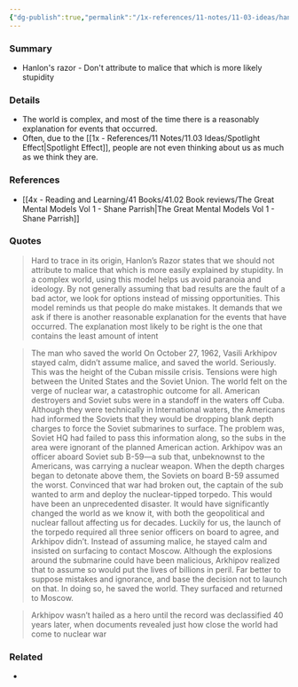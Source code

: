```yaml
---
{"dg-publish":true,"permalink":"/1x-references/11-notes/11-03-ideas/hanlon-s-razor-don-t-attribute-to-malice-that-which-is-more-likely-stupidity/","title":"Hanlon's razor - Don't attribute to malice that which is more likely stupidity","created":"2024-12-12T14:41:45.073+03:00","updated":"2024-12-12T21:08:02.427+03:00"}
---
```



### Summary
- Hanlon's razor - Don't attribute to malice that which is more likely stupidity

### Details
- The world is complex, and most of the time there is a reasonably explanation for events that occurred. 
- Often, due to the [[1x - References/11 Notes/11.03 Ideas/Spotlight Effect\|Spotlight Effect]], people are not even thinking about us as much as we think they are.

### References
- [[4x - Reading and Learning/41 Books/41.02 Book reviews/The Great Mental Models Vol 1 - Shane Parrish\|The Great Mental Models Vol 1 - Shane Parrish]]

### Quotes
> Hard to trace in its origin, Hanlon’s Razor states that we should not attribute to malice that which is more easily explained by stupidity. In a complex world, using this model helps us avoid paranoia and ideology. By not generally assuming that bad results are the fault of a bad actor, we look for options instead of missing opportunities. This model reminds us that people do make mistakes. It demands that we ask if there is another reasonable explanation for the events that have occurred. The explanation most likely to be right is the one that contains the least amount of intent

>The man who saved the world On October 27, 1962, Vasili Arkhipov stayed calm, didn’t assume malice, and saved the world. Seriously. This was the height of the Cuban missile crisis. Tensions were high between the United States and the Soviet Union. The world felt on the verge of nuclear war, a catastrophic outcome for all. American destroyers and Soviet subs were in a standoff in the waters off Cuba. Although they were technically in International waters, the Americans had informed the Soviets that they would be dropping blank depth charges to force the Soviet submarines to surface. The problem was, Soviet HQ had failed to pass this information along, so the subs in the area were ignorant of the planned American action. Arkhipov was an officer aboard Soviet sub B-59—a sub that, unbeknownst to the Americans, was carrying a nuclear weapon. When the depth charges began to detonate above them, the Soviets on board B-59 assumed the worst. Convinced that war had broken out, the captain of the sub wanted to arm and deploy the nuclear-tipped torpedo. This would have been an unprecedented disaster. It would have significantly changed the world as we know it, with both the geopolitical and nuclear fallout affecting us for decades. Luckily for us, the launch of the torpedo required all three senior officers on board to agree, and Arkhipov didn’t. Instead of assuming malice, he stayed calm and insisted on surfacing to contact Moscow. Although the explosions around the submarine could have been malicious, Arkhipov realized that to assume so would put the lives of billions in peril. Far better to suppose mistakes and ignorance, and base the decision not to launch on that. In doing so, he saved the world. They surfaced and returned to Moscow. 

> Arkhipov wasn’t hailed as a hero until the record was declassified 40 years later, when documents revealed just how close the world had come to nuclear war


### Related
- 